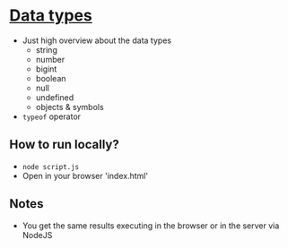 # [Data types](https://javascript.info/types)

* Just high overview about the data types
  * string
  * number
  * bigint
  * boolean
  * null
  * undefined
  * objects & symbols
* `typeof` operator

## How to run locally?
* `node script.js`
* Open in your browser 'index.html'

## Notes
* You get the same results executing in the browser or in the server via NodeJS
